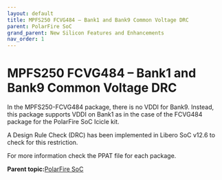 ```yaml
---
layout: default
title: MPFS250 FCVG484 – Bank1 and Bank9 Common Voltage DRC
parent: PolarFire SoC
grand_parent: New Silicon Features and Enhancements
nav_order: 1
---
```

# MPFS250 FCVG484 – Bank1 and Bank9 Common Voltage DRC

In the MPFS250-FCVG484 package, there is no VDDI for Bank9. Instead, this package supports VDDI on Bank1 as in the case of the FCVG484 package for the PolarFire SoC Icicle kit.

A Design Rule Check \(DRC\) has been implemented in Libero SoC v12.6 to check for this restriction.

For more information check the PPAT file for each package.

**Parent topic:**[PolarFire SoC](GUID-01242F39-2030-4BC9-A2F4-EA1744E85B84.md)

